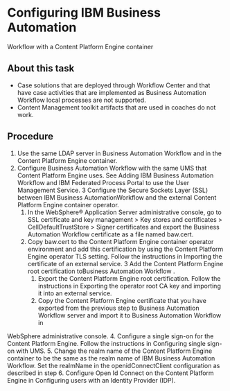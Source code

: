 # Configuring IBM Business Automation
Workflow with a Content Platform Engine container

## About this task

- Case solutions that are deployed through Workflow Center and that have case
activities that are implemented as Business Automation Workflow local processes are
not supported.
- Content Management toolkit artifacts that are used in coaches do not work.

## Procedure

1. Use the same LDAP server in Business Automation Workflow and in the Content Platform Engine
container.
2. Configure Business Automation Workflow with the same UMS
that Content Platform Engine
uses. See Adding IBM Business Automation Workflow and IBM Federated Process Portal to use the User Management Service.
3 Configure the Secure Sockets Layer (SSL) between IBM Business AutomationWorkflow and the external Content Platform Engine container operator.
    1. In the WebSphere® Application
Server administrative console, go
to SSL certificate and key management > Key stores and
certificates > CellDefaultTrustStore > Signer
certificates and export the Business Automation Workflow certificate as a
file named  baw.cert.
    2. Copy baw.cert to the Content Platform Engine container operator
environment and add this certification by using the Content Platform Engine operator TLS
setting. Follow the instructions in Importing the certificate of an external service.
    3 Add the Content Platform Engine root certification toBusiness Automation Workflow .
        1. Export the Content Platform Engine
root certification. Follow the instructions in Exporting the operator root CA key and importing it into an external
service.
        2. Copy the Content Platform Engine
certificate that you have exported from the previous step to Business Automation Workflow server and import it
to Business Automation Workflow in

WebSphere
 administrative
console.
4. Configure a single sign-on for the Content Platform Engine. Follow the
instructions in Configuring single sign-on with
UMS.
5. Change the realm name of the Content Platform Engine
container to be the same as the realm name of IBM Business Automation
Workflow. Set the realmName in
the openidConnectClient configuration as described in step 6. Configure Open Id
Connect on the Content Platform Engine in Configuring users with an Identity Provider
(IDP).